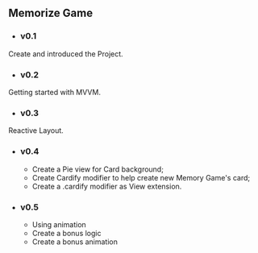 ## Memorize Game

- ### v0.1 

Create and introduced the Project.

- ### v0.2 

Getting started with MVVM.

- ### v0.3 

Reactive Layout.

- ### v0.4

    - Create a Pie view for Card background;
    - Create Cardify modifier to help create new Memory Game's card;
    - Create a .cardify modifier as View extension.

- ### v0.5

    - Using animation
    - Create a bonus logic
    - Create a bonus animation

